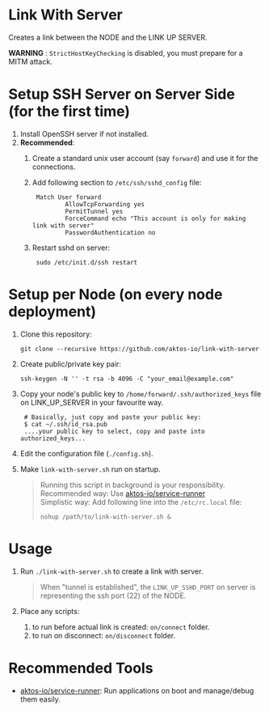 # Link With Server

Creates a link between the NODE and the LINK UP SERVER.

**WARNING** : `StrictHostKeyChecking` is disabled, you must prepare for a MITM attack.


# Setup SSH Server on Server Side (for the first time)

1. Install OpenSSH server if not installed.
2. **Recommended**:
    1. Create a standard unix user account (say `forward`) and use it for the connections.
    2. Add following section to `/etc/ssh/sshd_config` file:

            Match User forward
                    AllowTcpForwarding yes
                    PermitTunnel yes
                    ForceCommand echo "This account is only for making link with server"
                    PasswordAuthentication no


    3. Restart sshd on server:

            sudo /etc/init.d/ssh restart


# Setup per Node (on every node deployment)

1. Clone this repository:

       git clone --recursive https://github.com/aktos-io/link-with-server

2. Create public/private key pair:

       ssh-keygen -N '' -t rsa -b 4096 -C "your_email@example.com"

3. Copy your node's public key to `/home/forward/.ssh/authorized_keys` file on LINK_UP_SERVER in your favourite way.

        # Basically, just copy and paste your public key:
        $ cat ~/.ssh/id_rsa.pub
        ....your public key to select, copy and paste into authorized_keys...

4. Edit the configuration file (`./config.sh`).

5. Make `link-with-server.sh` run on startup.

    > Running this script in background is your responsibility. <br />
    > Recommended way: Use [aktos-io/service-runner](https://github.com/aktos-io/service-runner) <br />
    > Simplistic way:  Add following line into the `/etc/rc.local` file:
    >
    >     nohup /path/to/link-with-server.sh &
    >


# Usage

1. Run `./link-with-server.sh` to create a link with server.

    > When "tunnel is established", the `LINK_UP_SSHD_PORT` on server
    > is representing the ssh port (22) of the NODE.

2. Place any scripts:

    1. to run before actual link is created: `on/connect` folder.
    3. to run on disconnect: `on/disconnect` folder.

# Recommended Tools

* [aktos-io/service-runner](https://github.com/aktos-io/service-runner): Run applications on boot and manage/debug them easily.
